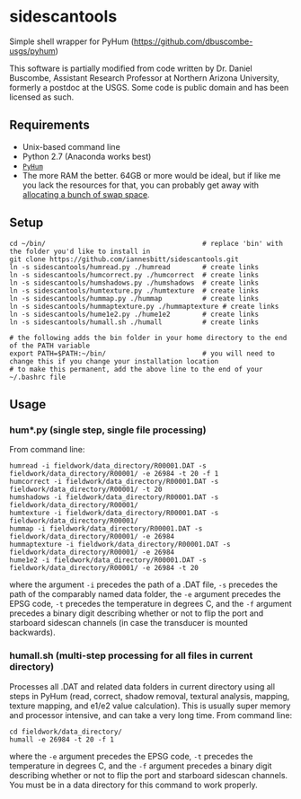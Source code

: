 # sidescantools
Simple shell wrapper for PyHum (https://github.com/dbuscombe-usgs/pyhum)

This software is partially modified from code written by Dr. Daniel Buscombe, Assistant Research Professor at Northern Arizona University, formerly a postdoc at the USGS. Some code is public domain and has been licensed as such.

## Requirements
- Unix-based command line
- Python 2.7 (Anaconda works best)
- [`PyHum`](https://github.com/dbuscombe-usgs/pyhum)
- The more RAM the better. 64GB or more would be ideal, but if like me you lack the resources for that, you can probably get away with [allocating a bunch of swap space](http://www.thegeekstuff.com/2010/08/how-to-add-swap-space/?utm_source=feedburner).

## Setup
```
cd ~/bin/                                       # replace 'bin' with the folder you'd like to install in
git clone https://github.com/iannesbitt/sidescantools.git
ln -s sidescantools/humread.py ./humread        # create links
ln -s sidescantools/humcorrect.py ./humcorrect  # create links
ln -s sidescantools/humshadows.py ./humshadows  # create links
ln -s sidescantools/humtexture.py ./humtexture  # create links
ln -s sidescantools/hummap.py ./hummap          # create links
ln -s sidescantools/hummaptexture.py ./hummaptexture # create links
ln -s sidescantools/hume1e2.py ./hume1e2        # create links
ln -s sidescantools/humall.sh ./humall          # create links

# the following adds the bin folder in your home directory to the end of the PATH variable
export PATH=$PATH:~/bin/                        # you will need to change this if you change your installation location
# to make this permanent, add the above line to the end of your ~/.bashrc file
```

## Usage
### hum\*.py (single step, single file processing)
From command line:

```
humread -i fieldwork/data_directory/R00001.DAT -s fieldwork/data_directory/R00001/ -e 26984 -t 20 -f 1
humcorrect -i fieldwork/data_directory/R00001.DAT -s fieldwork/data_directory/R00001/ -t 20
humshadows -i fieldwork/data_directory/R00001.DAT -s fieldwork/data_directory/R00001/
humtexture -i fieldwork/data_directory/R00001.DAT -s fieldwork/data_directory/R00001/
hummap -i fieldwork/data_directory/R00001.DAT -s fieldwork/data_directory/R00001/ -e 26984
hummaptexture -i fieldwork/data_directory/R00001.DAT -s fieldwork/data_directory/R00001/ -e 26984
hume1e2 -i fieldwork/data_directory/R00001.DAT -s fieldwork/data_directory/R00001/ -e 26984 -t 20
```

where the argument `-i` precedes the path of a .DAT file, `-s` precedes the path of the comparably named data folder, the `-e` argument precedes the EPSG code, `-t` precedes the temperature in degrees C, and the `-f` argument precedes a binary digit describing whether or not to flip the port and starboard sidescan channels (in case the transducer is mounted backwards).

### humall.sh (multi-step processing for all files in current directory)
Processes all .DAT and related data folders in current directory using all steps in PyHum (read, correct, shadow removal, textural analysis, mapping, texture mapping, and e1/e2 value calculation). This is usually super memory and processor intensive, and can take a very long time. From command line:

```
cd fieldwork/data_directory/
humall -e 26984 -t 20 -f 1
```

where the `-e` argument precedes the EPSG code, `-t` precedes the temperature in degrees C, and the `-f` argument precedes a binary digit describing whether or not to flip the port and starboard sidescan channels. You must be in a data directory for this command to work properly.
